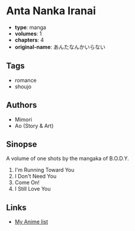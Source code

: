 # Anta Nanka Iranai

-   **type**: manga
-   **volumes**: 1
-   **chapters**: 4
-   **original-name**: あんたなんかいらない

## Tags

-   romance
-   shoujo

## Authors

-   Mimori
-   Ao (Story & Art)

## Sinopse

A volume of one shots by the mangaka of B.O.D.Y.

1. I'm Running Toward You
2. I Don't Need You
3. Come On!
4. I Still Love You

## Links

-   [My Anime list](https://myanimelist.net/manga/1915/Anta_Nanka_Iranai)
